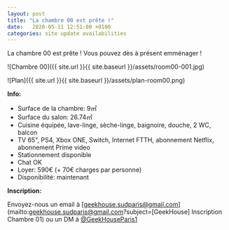```yaml
---
layout: post
title: "La chambre 00 est prête !"
date:   2020-05-11 12:51:00 +0100
categories: site update availabilities
---
```

La chambre 00 est prête ! Vous pouvez dès à présent emménager !

![Chambre 00]({{ site.url }}{{ site.baseurl }}/assets/room00-001.jpg)

![Plan]({{ site.url }}{{ site.baseurl }}/assets/plan-room00.png)

**Info:**

* Surface de la chambre: 9&#13217;
* Surface du salon: 26.74&#13217;
* Cuisine équipée, lave-linge, sèche-linge, baignoire, douche, 2 WC, balcon
* TV 65", PS4, Xbox ONE, Switch, Internet FTTH, abonnement Netflix, abonnement Prime video
* Stationnement disponible
* Chat OK
* Loyer: 590&#8364; (+ 70&#8364; charges par personne)
* Disponibilité: maintenant

**Inscription:**

Envoyez-nous un email à [geekhouse.sudparis@gmail.com](mailto:geekhouse.sudparis@gmail.com?subject=[GeekHouse] Inscription Chambre 01) ou un DM à [@GeekHouseParis1](https://twitter.com/GeekHouseParis1)
